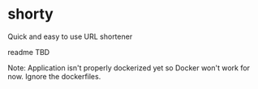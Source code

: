 # shorty
Quick and easy to use URL shortener

readme TBD  
  
Note: Application isn't properly dockerized yet so Docker won't work for now. Ignore the dockerfiles.
